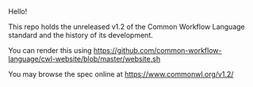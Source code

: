 Hello!

This repo holds the unreleased v1.2 of the Common Workflow Language standard and the history of its development.

You can render this using https://github.com/common-workflow-language/cwl-website/blob/master/website.sh

You may browse the spec online at https://www.commonwl.org/v1.2/
